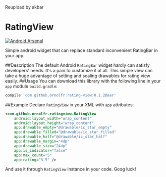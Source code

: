 
Reupload by akbar
# RatingView
[![Android Arsenal](https://img.shields.io/badge/Android%20Arsenal-RatingView-green.svg?style=true)](https://android-arsenal.com/details/1/3770)

Simple android widget that can replace standard inconvenient RatingBar in your app.


##Description
The default Android `RatingBar` widget hardly can satisfy developers' needs. It's a pain to customize it at all. This simple view can take a huge advantage of setting and scaling drawables for rating view easily.
##Usage
You can download this library with the following line in your `app` module `build.gradle`:
```gradle
compile 'com.github.ornolfr:rating-view:0.1.2@aar'
```    
##Example
Declare `RatingView` in your XML with `app` attributes:
```xml
<com.github.ornolfr.ratingview.RatingView
	android:layout_width="wrap_content"
    android:layout_height="wrap_content"
    app:drawable_empty="@drawable/ic_star_empty"
    app:drawable_filled="@drawable/ic_star_filled"
    app:drawable_half="@drawable/ic_star_half"
    app:drawable_margin="4dp"
    app:drawable_size="24dp"
    app:is_indicator="false"
    app:max_count="5"
    app:rating="3.5" />
```
And use it through `RatingView` instance in your code. Goog luck!

